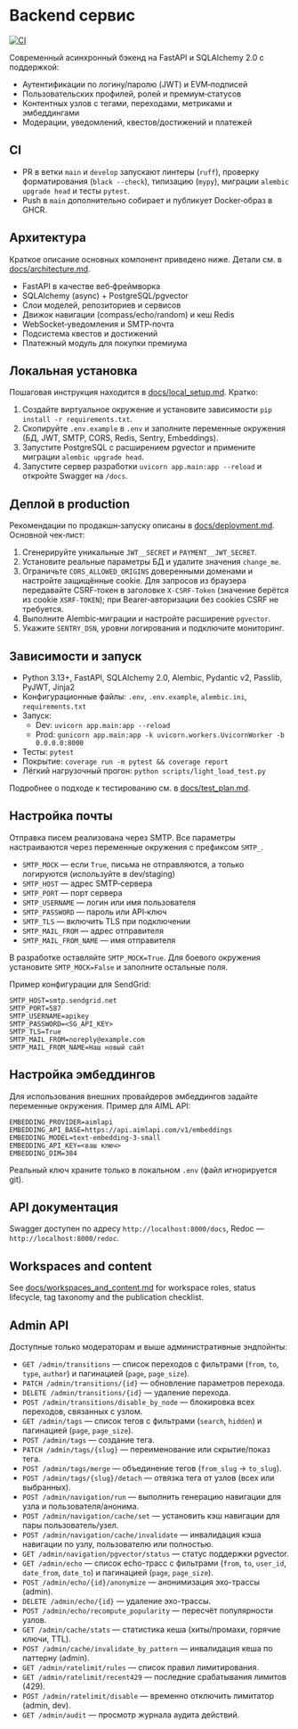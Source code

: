 # Backend сервис

[![CI](https://github.com/OWNER/REPO/actions/workflows/ci.yml/badge.svg)](https://github.com/OWNER/REPO/actions/workflows/ci.yml)

Современный асинхронный бэкенд на FastAPI и SQLAlchemy 2.0 с поддержкой:
- Аутентификации по логину/паролю (JWT) и EVM‑подписей
- Пользовательских профилей, ролей и премиум‑статусов
- Контентных узлов с тегами, переходами, метриками и эмбеддингами
- Модерации, уведомлений, квестов/достижений и платежей

## CI

- PR в ветки `main` и `develop` запускают линтеры (`ruff`), проверку форматирования (`black --check`), типизацию (`mypy`), миграции `alembic upgrade head` и тесты `pytest`.
- Push в `main` дополнительно собирает и публикует Docker‑образ в GHCR.

## Архитектура
Краткое описание основных компонент приведено ниже. Детали см. в [docs/architecture.md](docs/architecture.md).

- FastAPI в качестве веб‑фреймворка
- SQLAlchemy (async) + PostgreSQL/pgvector
- Слои моделей, репозиториев и сервисов
- Движок навигации (compass/echo/random) и кеш Redis
- WebSocket‑уведомления и SMTP‑почта
- Подсистема квестов и достижений
- Платежный модуль для покупки премиума

## Локальная установка
Пошаговая инструкция находится в [docs/local_setup.md](docs/local_setup.md). Кратко:
1. Создайте виртуальное окружение и установите зависимости `pip install -r requirements.txt`.
2. Скопируйте `.env.example` в `.env` и заполните переменные окружения (БД, JWT, SMTP, CORS, Redis, Sentry, Embeddings).
3. Запустите PostgreSQL с расширением pgvector и примените миграции `alembic upgrade head`.
4. Запустите сервер разработки `uvicorn app.main:app --reload` и откройте Swagger на `/docs`.

## Деплой в production
Рекомендации по продакшн‑запуску описаны в [docs/deployment.md](docs/deployment.md). Основной чек‑лист:
1. Сгенерируйте уникальные `JWT__SECRET` и `PAYMENT__JWT_SECRET`.
2. Установите реальные параметры БД и удалите значения `change_me`.
3. Ограничьте `CORS_ALLOWED_ORIGINS` доверенными доменами и настройте защищённые cookie. Для запросов из браузера передавайте CSRF‑токен в заголовке `X-CSRF-Token` (значение берётся из cookie `XSRF-TOKEN`); при Bearer‑авторизации без cookies CSRF не требуется.
4. Выполните Alembic‑миграции и настройте расширение `pgvector`.
5. Укажите `SENTRY_DSN`, уровни логирования и подключите мониторинг.

## Зависимости и запуск
- Python 3.13+, FastAPI, SQLAlchemy 2.0, Alembic, Pydantic v2, Passlib, PyJWT, Jinja2
- Конфигурационные файлы: `.env`, `.env.example`, `alembic.ini`, `requirements.txt`
- Запуск:
  - Dev: `uvicorn app.main:app --reload`
  - Prod: `gunicorn app.main:app -k uvicorn.workers.UvicornWorker -b 0.0.0.0:8000`
- Тесты: `pytest`
- Покрытие: `coverage run -m pytest && coverage report`
- Лёгкий нагрузочный прогон: `python scripts/light_load_test.py`

Подробнее о подходе к тестированию см. в [docs/test_plan.md](docs/test_plan.md).

## Настройка почты
Отправка писем реализована через SMTP. Все параметры настраиваются через переменные окружения с префиксом `SMTP_`.

- `SMTP_MOCK` — если `True`, письма не отправляются, а только логируются (используйте в dev/staging)
- `SMTP_HOST` — адрес SMTP‑сервера
- `SMTP_PORT` — порт сервера
- `SMTP_USERNAME` — логин или имя пользователя
- `SMTP_PASSWORD` — пароль или API‑ключ
- `SMTP_TLS` — включить TLS при подключении
- `SMTP_MAIL_FROM` — адрес отправителя
- `SMTP_MAIL_FROM_NAME` — имя отправителя

В разработке оставляйте `SMTP_MOCK=True`. Для боевого окружения установите `SMTP_MOCK=False` и заполните остальные поля.

Пример конфигурации для SendGrid:
```
SMTP_HOST=smtp.sendgrid.net
SMTP_PORT=587
SMTP_USERNAME=apikey
SMTP_PASSWORD=<SG_API_KEY>
SMTP_TLS=True
SMTP_MAIL_FROM=noreply@example.com
SMTP_MAIL_FROM_NAME=Наш новый сайт
```

## Настройка эмбеддингов
Для использования внешних провайдеров эмбеддингов задайте переменные окружения. Пример для AIML API:
```
EMBEDDING_PROVIDER=aimlapi
EMBEDDING_API_BASE=https://api.aimlapi.com/v1/embeddings
EMBEDDING_MODEL=text-embedding-3-small
EMBEDDING_API_KEY=<ваш ключ>
EMBEDDING_DIM=384
```
Реальный ключ храните только в локальном `.env` (файл игнорируется git).

## API документация
Swagger доступен по адресу `http://localhost:8000/docs`, Redoc — `http://localhost:8000/redoc`.

## Workspaces and content

See [docs/workspaces_and_content.md](docs/workspaces_and_content.md) for
workspace roles, status lifecycle, tag taxonomy and the publication
checklist.

## Admin API

Доступные только модераторам и выше административные эндпойнты:

- `GET /admin/transitions` — список переходов с фильтрами (`from`, `to`, `type`, `author`) и пагинацией (`page`, `page_size`).
- `PATCH /admin/transitions/{id}` — обновление параметров перехода.
- `DELETE /admin/transitions/{id}` — удаление перехода.
- `POST /admin/transitions/disable_by_node` — блокировка всех переходов, связанных с узлом.
- `GET /admin/tags` — список тегов с фильтрами (`search`, `hidden`) и пагинацией (`page`, `page_size`).
- `POST /admin/tags` — создание тега.
- `PATCH /admin/tags/{slug}` — переименование или скрытие/показ тега.
- `POST /admin/tags/merge` — объединение тегов (`from_slug` → `to_slug`).
- `POST /admin/tags/{slug}/detach` — отвязка тега от узлов (всех или выбранных).
- `POST /admin/navigation/run` — выполнить генерацию навигации для узла и пользователя/анонима.
- `POST /admin/navigation/cache/set` — установить кэш навигации для пары пользователь/узел.
- `POST /admin/navigation/cache/invalidate` — инвалидация кэша навигации по узлу, пользователю или полностью.
- `GET /admin/navigation/pgvector/status` — статус поддержки pgvector.
- `GET /admin/echo` — список echo-трасс с фильтрами (`from`, `to`, `user_id`, `date_from`, `date_to`) и пагинацией (`page`, `page_size`).
- `POST /admin/echo/{id}/anonymize` — анонимизация эхо-трассы (admin).
- `DELETE /admin/echo/{id}` — удаление эхо-трассы.
- `POST /admin/echo/recompute_popularity` — пересчёт популярности узлов.
- `GET /admin/cache/stats` — статистика кеша (хиты/промахи, горячие ключи, TTL).
- `POST /admin/cache/invalidate_by_pattern` — инвалидация кеша по паттерну (admin).
- `GET /admin/ratelimit/rules` — список правил лимитирования.
- `GET /admin/ratelimit/recent429` — последние срабатывания лимитов (429).
- `POST /admin/ratelimit/disable` — временно отключить лимитатор (admin, dev).
- `GET /admin/audit` — просмотр журнала аудита действий.
